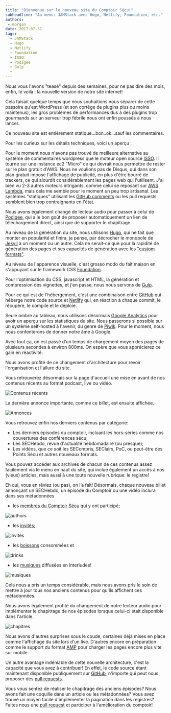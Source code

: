 ```yaml
---
title: "Bienvenue sur le nouveau site du Comptoir Sécu!"
subheadline: "Au menu: JAMStack avec Hugo, Netlify, Foundation, etc."
authors:
 - morgan
date: 2017-07-31
tags:
  - JAMStack
  - Hugo
  - Netlify
  - Foundation
  - ISSO
  - Podigee
  - Gulp
  - 
---
```

Nous vous l'avons "teasé" depuis des semaines, pour ne pas dire des mois, enfin, le voilà : la nouvelle version de notre site internet!

Cela faisait quelque temps que nous souhaitions nous séparer de cette passoire qu'est WordPress (et son cortège de plugins plus ou moins maintenus), les gros problèmes de performances dus à des plugins trop gourmands sur un serveur trop fébrile nous ont enfin poussés à nous lancer.

Ce nouveau site est entièrement statique...bon..ok...sauf les commentaires.

Pour les curieux sur les détails techniques, voici un aperçu :

Pour le moment nous n'avons pas trouvé de meilleure alternative au système de commentaires wordpress que le moteur open source [ISSO](https://posativ.org/isso/). Il tourne sur une instance ec2 "Micro" ce qui devrait nous permettre de rester sur le plan gratuit d'AWS. Nous ne voulions pas de Disqus, qui dans son plan gratuit impose l'affichage de publicité, en plus d'être bourré de trackers, ce qui alourdit considérablement les pages web qui l'utilisent. J'ai bien vu 2-3 autres moteurs intrigants, comme celui se reposant sur [AWS Lambda](https://github.com/jimpick/lambda-comments), mais cela me semble pour le moment un peu trop artisanal. Les systèmes "statiques" utilisant les [GitHub comments](http://donw.io/post/github-comments/) ou les pull requests semblent bien trop contraignants en l'état.

Nous avons également changé de lecteur audio pour passer à celui de [Podigee](https://www.podigee.com/en/podcast-player/), qui a le bon goût de proposer automatiquement un lien de téléchargement direct, ainsi que de supporter le chapitrage.

Au niveau de la génération du site, nous utilisons [Hugo](https://gohugo.io/), qui ne fait que monter en popularité et finira, je pense, par décrocher le monopole de [Jekyll](https://jekyllrb.com/) à un moment ou un autre. Cela ne serait-ce que pour la rapidité de génération des pages et ses capacités de génération avec les ["custom formats"](https://gohugo.io/templates/output-formats/).

Au niveau de l'apparence visuelle, c'est grosso modo du fait maison en s'appuyant sur le framework CSS [Foundation](http://foundation.zurb.com/sites/docs/).

Pour l'optimisation du CSS, javascript et HTML, la génération et compression des vignettes, et j'en passe, nous nous servons de [Gulp](https://gulpjs.com/).

Pour ce qui est de l'hébergement, c'est une combinaison entre [GitHub](https://github.com/comptoirsecu/csec-hugo) qui héberge notre code source et [Netlify](https://www.netlify.com/) qui, en réaction à chaque commit, le récupère, le compile et le déploie.

Seule ombre au tableau, nous utilisons désormais [Google Analytics](https://www.google.com/analytics/) pour avoir un aperçu sur les statistiques du site. Nous passerons si possible sur un système self-hosted à l'avenir, du genre de [Piwik](https://piwik.org/). Pour le moment, nous nous contenterons de donner notre âme à Google.

 Avec tout ça, on est passé d’un temps de chargement moyen des pages de plusieurs secondes à environ 800ms. On espère que vous apprécierez ce gain en réactivité.

Nous avons profité de ce changement d'architecture pour revoir l'organisation et l'allure du site.

Vous retrouverez désormais sur la page d'accueil une mise en avant de nos contenus récents au format podcast, live ou vidéo.

![Contenus récents](/images/misc/newsite_1.jpg)

La dernière annonce importante, comme ce billet, est ensuite affichée.

![Annonces](/images/misc/newsite_2.jpg)

Vous retrouvez enfin nos derniers contenus par catégorie:

* Les derniers épisodes du comptoir, incluant les hors-séries comme nos couvertures des conférences sécu;
* Les SECHebdo, revue d'actualité hebdomadaire (ou presque);
* Les vidéos, que ce soit les SECompris, SEClairs, PoC, ou peut-être des Points Sécu et autres nouveaux formats.

Vous pouvez accéder aux archives de chacun de ces contenus assez facilement via le menu en haut du site, qui inclue également un accès à nos (vieux) articles, mais aussi à une toute nouvelle rubrique: le registre!

Eh oui, vous en rêviez (ou pas), on l’a fait! Désormais, chaque nouveau billet annonçant un SECHebdo, un épisode du Comptoir ou une vidéo inclura dans ses métadonnées

* les [membres du Comptoir Sécu](/authors) qui y ont participé;

![authors](/images/misc/new_site3.jpg)

* les [invités](/guests);

![invités](/images/misc/new_site4.jpg)


* les [boissons](/drinks) consommées et

![drinks](/images/misc/new_site5.jpg)


* les [musiques](/songs) diffusées en interludes!

![musiques](/images/misc/new_site6.jpg)


Cela nous a pris un temps considérable, mais nous avons pris le soin de mettre à jour tous nos anciens contenus pour qu'ils affichent ces métadonnées.

Nous avons également profité du changement de notre lecteur audio pour implémenter le chapitrage de nos épisodes lorsque celui-ci était disponible dans l'article.

![chapitres](/images/misc/new_site7.jpg)

Nous avons d'autres surprises sous le coude, certaines déjà mises en place comme l'affichage du site lors d'un live. D'autres encore en préparation comme le support du format [AMP](https://www.ampproject.org/learn/overview/) pour charger les pages encore plus vite sur mobile.

Un autre avantage indéniable de cette nouvelle architecture, c'est la capacité que vous avez à contribuer! En effet, le code source étant maintenant disponible publiquement sur [GitHub](https://github.com/comptoirsecu/csec-hugo), n'importe qui peut nous proposer des [pull requests](https://help.github.com/articles/about-pull-requests/).

Vous vous sentez de réaliser le chapitrage des anciens épisodes? Nous avons fait une coquille dans un article ou les métadonnées? Vous avez trouvé un moyen facile d'implémenter la pagination dans les registres? Faites nous une [pull request](http://blog.zenika.com/2017/01/24/pull-request-demystifie/) et participer à l'amélioration du comptoir!
